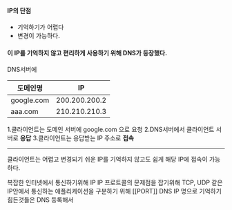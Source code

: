 
#### IP의 단점 
-  기억하기가 어렵다 
-  변경이 가능하다.

#### 이 IP를 기억하지 않고 편리하게 사용하기 위해 DNS가 등장했다.

DNS서버에 

| 도메인명       | IP            |
| ---------- | ------------- |
| google.com | 200.200.200.2 |
| aaa.com    | 210.210.210.3 |


1.클라이언트는 도메인 서버에 google.com 으로 요청
2.DNS서버에서 클라이언트 서버로 **응답**
3.클라이언트는 응답받는 IP 주소로 **접속**

---

클라이언트는 어렵고 변경되기 쉬운 IP를 기억하지 않고도 쉽게 해당 IP에 접속이 가능하다.




복잡한 인터넷에서 통신하기위해 IP 
IP 프로트콜의 문제점을 잡기위해 TCP, UDP
같은 IP안에서 통신하는 애플리케이션을 구분하기 위해 [[PORT]]
DNS IP 명으로 기억하기 힘든것들은 DNS 등록해서 